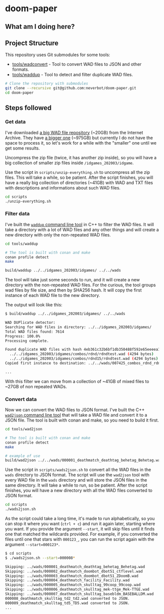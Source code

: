 # doom-paper

## What am I doing here?

## Project Structure

This repository uses Git submodules for some tools:

- [tools/wadconvert](tools/wadconvert) - Tool to convert WAD files to JSON and other formats.
- [tools/waddup](tools/waddup) - Tool to detect and filter duplicate WAD files.

```bash
# Clone the repository with submodules
git clone --recursive git@github.com:neverbot/doom-paper.git
cd doom-paper
```

## Steps followed

### Get data

I've downloaded [a big WAD file repository](https://archive.org/details/idgames_202003) (~20GB) from the Internet Archive. They have [a bigger one](https://archive.org/details/wadarchive) (~975GB) but currently I do not have the space to process it, so let's work for a while with the "smaller" one until we get some results.

Uncompress the zip file (twice, it has another zip inside), so you will have a big collection of smaller zip files inside `/idgames_202003/idgame`.

Use the script in `scripts/unzip-everything.sh` to uncompress all the zip files. This will take a while, so be patient. After the script finishes, you will have a really big collection of directories (~41GB) with WAD and TXT files with descriptions and informations about such WAD files.

```bash
cd scripts
./unzip-everything.sh
```

### Filter data

I've built the [`waddup` command line tool](./tools/waddup/) in C++ to filter the WAD files. It will take a directory with a lot of WAD files and any other things and will create a new directory with only the non-repeated WAD files.

```bash
cd tools/waddup

# The tool is built with conan and make
conan profile detect
make

build/waddup ../../idgames_202003/idgames/ ../../wads
```

The tool will take just some seconds to run, and it will create a new directory with the non-repeated WAD files. For the curious, the tool groups wad files by file size, and then by SHA256 hash. It will copy the first instance of each WAD file to the new directory.

The output will look like this:

```bash
$ build/waddup ../../idgames_202003/idgames/ ../../wads

WAD DUPlicate detector:
Searching for WAD files in directory: ../../idgames_202003/idgames/
Total WAD files found: 7614
Progress: 100.0%
Processing complete.

Found duplicate WAD files with hash 4eb361c32b6bf1db350488f592e65eeeea17f0821d2b26966bf92106e84ccdb7:
  ../../idgames_202003/idgames/combos/rdnd/rdndtest.wad (4294 bytes)
  ../../idgames_202003/idgames/combos/rdnd15/rdndtest.wad (4294 bytes)
Copied first instance to destination: ../../wads/007425_combos_rdnd_rdndtest.wad

...
```

With this filter we can move from a collection of ~41GB of mixed files to ~27GB of non repeated WADs.

### Convert data

Now we can convert the WAD files to JSON format. I've built the C++ [`wad2json` command line tool](./tools/wad2json/) that will take a WAD file and convert it to a JSON file. The tool is built with conan and make, so you need to build it first.

```bash
cd tools/wad2json

# The tool is built with conan and make
conan profile detect
make

# example of use
build/wad2json ../../wads/000001_deathmatch_deathtag_behetag_Behetag.wad ../../test.json
```

Use the script in `scripts/wads2json.sh` to convert all the WAD files in the `wads` directory to JSON format. The script will use the `wad2json` tool with every WAD file in the `wads` directory and will store the JSON files in the same directory. It will take a while to run, so be patient. After the script finishes, you will have a new directory with all the WAD files converted to JSON format.

```bash
cd scripts
./wads2json.sh
```

As the script could take a long time, it's made to run alphabetically, so you can stop it where you want (`ctrl + c`) and run it again later, starting where you want. If you provide the argument `--start`, it will skip files until it finds one that matched the wildcards provided. For example, if you converted the files until one that stars with `000123_`, you can run the script again with the argument `--start=000123*`.

```bash
$ cd scripts
$ ./wads2json.sh --start=000008*

Skipping: ../wads/000001_deathmatch_deathtag_behetag_Behetag.wad
Skipping: ../wads/000002_deathmatch_doombot_dbot51_ctflevel.wad
Skipping: ../wads/000003_deathmatch_doombot_dbot51_ZDoomB.wad
Skipping: ../wads/000004_deathmatch_facility_Facility.wad
Skipping: ../wads/000005_deathmatch_skulltag_99coop_99coop.wad
Skipping: ../wads/000006_deathmatch_skulltag_mek-ttge_Mek-TTGE.wad
Skipping: ../wads/000007_deathmatch_skulltag_basebldm_BASEBALLDM.wad
000008_deathmatch_skulltag_td2_td2.wad converted to JSON.
000009_deathmatch_skulltag_td5_TD5.wad converted to JSON.
...
```

